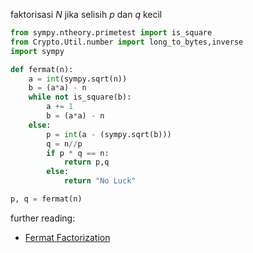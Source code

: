 faktorisasi $N$ jika selisih $p$ dan $q$ kecil

``` python
from sympy.ntheory.primetest import is_square
from Crypto.Util.number import long_to_bytes,inverse
import sympy

def fermat(n):
    a = int(sympy.sqrt(n)) 
    b = (a*a) - n
    while not is_square(b):
        a += 1
        b = (a*a) - n
    else:
        p = int(a - (sympy.sqrt(b)))
        q = n//p
        if p * q == n:
            return p,q
        else:
            return "No Luck"

p, q = fermat(n)
```

further reading:
- [Fermat Factorization](https://facthacks.cr.yp.to/fermat.html)
